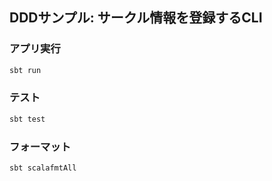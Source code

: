 ## DDDサンプル: サークル情報を登録するCLI

### アプリ実行

```bash
sbt run
```

### テスト

```bash
sbt test
```


### フォーマット

```bash
sbt scalafmtAll
```
